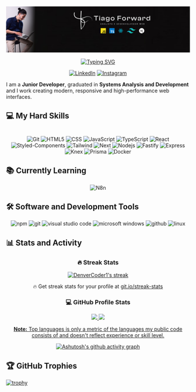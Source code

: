 ![](design-capa.png)

<div align="center">

[![Typing SVG](https://readme-typing-svg.herokuapp.com?font=Fira+Code&pause=1000&color=1AF7E5&center=true&width=435&lines=Junior+Frontend+Developer+%F0%9F%96%A5%EF%B8%8F%F0%9F%96%B1%EF%B8%8F)](https://git.io/typing-svg)

</div>

<div align="center">

[![LinkedIn](https://img.shields.io/badge/LinkedIn-000?style=for-the-badge&logo=LinkedIn&labelColor=%23000000&color=%231AF7E5&link=https%3A%2F%2Fwww.linkedin.com%2Fin%2Ftiago-lacerda-devfrontend%2F)](https://www.linkedin.com/in/tiago-lacerda-devfrontend/)
[![Instagram](https://img.shields.io/badge/Instagram-000?style=for-the-badge&logo=Instagram&labelColor=%23000000&color=%231AF7E5&link=https%3A%2F%2Fwww.instagram.com%2Ftiago_forward%2F)](https://www.instagram.com/tiago_forward/)

</div>

<p>
I am a <strong>Junior Developer</strong>, graduated in <strong>Systems Analysis and Development</strong> and I work creating modern, responsive and high-performance web interfaces.
</p>

<h2>💻 My Hard Skills</h2>

<div style="display: inline_block" align="center"><br>

  <img alt="Git" height="32" width="40" src="https://cdn.simpleicons.org/git" />
  <img alt="HTML5" height="32" width="40" src="https://cdn.simpleicons.org/html5" />
  <img alt="CSS" height="32" width="40" src="https://cdn.simpleicons.org/css" />
  <img alt="JavaScript" height="32" width="40" src="https://cdn.simpleicons.org/javascript" />
  <img alt="TypeScript" height="32" width="40" src="https://cdn.simpleicons.org/typescript" />
  <img alt="React" height="32" width="40" src="https://cdn.simpleicons.org/react" />
  <img alt="Styled-Components" height="32" width="40" src="https://cdn.simpleicons.org/styledcomponents" />
  <img alt="Tailwind" height="32" width="40" src="https://cdn.simpleicons.org/tailwindcss" />
  <img alt="Next" height="32" width="40" src="https://cdn.simpleicons.org/next.js" />
  <img alt="Nodejs" height="32" width="40" src="https://cdn.simpleicons.org/node.js" />
  <img alt="Fastify" height="32" width="40" src="https://cdn.simpleicons.org/fastify" />
  <img alt="Express" height="32" width="40" src="https://cdn.simpleicons.org/express" />
  <img alt="Knex" height="32" width="40" src="https://cdn.simpleicons.org/knex.js" />
  <img alt="Prisma" height="32" width="40" src="https://cdn.simpleicons.org/prisma" />
  <img alt="Docker" height="32" width="40" src="https://cdn.simpleicons.org/docker" />

</div>

<h2>📚 Currently Learning</h2>

<div align="center">

  <img alt="N8n" height="32" width="40" src="https://cdn.simpleicons.org/n8n" />
  
</div>

<h2>🛠️ Software and Development Tools</h2>

<div align="center">

  <img title="Npm" alt="npm" width="30px" src="https://cdn.jsdelivr.net/gh/devicons/devicon/icons/npm/npm-original-wordmark.svg" />
  <img title="Git" alt="git" width="30px" src="https://cdn.jsdelivr.net/gh/devicons/devicon/icons/git/git-original.svg" />
  <img title="VS Code" alt="visual studio code" width="30px" src="https://cdn.jsdelivr.net/gh/devicons/devicon/icons/vscode/vscode-original.svg" />
  <img title="MS Windows" alt="microsoft windows" width="30px" src="https://cdn.jsdelivr.net/gh/devicons/devicon/icons/windows11/windows11-original.svg" />
  <img title="GitHub" alt="github" width="30px" src="https://cdn.jsdelivr.net/gh/devicons/devicon/icons/github/github-original.svg" />
  <img title="Linux" alt="linux" width="35px" src="https://cdn.jsdelivr.net/gh/devicons/devicon/icons/linux/linux-original.svg" />

</div>

<h2>📊 Stats and Activity</h2>

<h3 align="center">🔥 Streak Stats</h3>

<div align="center">
  <a href="https://github.com/DenverCoder1/github-readme-streak-stats">
    <img title="🔥 Get streak stats for your profile at git.io/streak-stats" alt="DenverCoder1's streak" src="https://github-readme-streak-stats-eight.vercel.app/?user=tiago-forward&theme=tokyonight&hide_border=true&short_numbers=true"/>
  </a>
  <p>🔥 Get streak stats for your profile at <a href="https://git.io/streak-stats">git.io/streak-stats</a></p>
</div>

<h3 align="center">💻 GitHub Profile Stats</h3>

<div align="center">
  <a href="https://github.com/tiago-forward">
  <img height="180em" src="https://github-readme-stats.vercel.app/api?username=tiago-forward&show_icons=true&theme=tokyonight&include_all_commits=true&count_private=true"/>
  <img height="180em" src="https://github-readme-stats.vercel.app/api/top-langs/?username=tiago-forward&layout=compact&langs_count=6&theme=tokyonight"/>

  <b>Note:</b> Top languages is only a metric of the languages my public code consists of and doesn't reflect experience or skill level.
  
[![Ashutosh's github activity graph](https://github-readme-activity-graph.vercel.app/graph?username=tiago-forward&theme=tokyo-night)](https://github.com/ashutosh00710/github-readme-activity-graph)
</div>

<h2>🏆 GitHub Trophies</h2>

<div>

[![trophy](https://github-profile-trophy.vercel.app/?username=tiago-forward&theme=tokyonight)](https://github.com/ryo-ma/github-profile-trophy)

</div>
